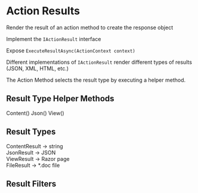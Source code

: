 # Action Results

Render the result of an action method to create the response object

Implement the `IActionResult` interface

Expose `ExecuteResultAsync(ActionContext context)`

Different implementations of `IActionResult` render different types of results (JSON, XML, HTML, etc.)

The Action Method selects the result type by executing a helper method.

## Result Type Helper Methods
Content()
Json()
View()

## Result Types
ContentResult -> string  
JsonResult -> JSON  
ViewResult -> Razor page  
FileResult -> *.doc file  

## Result Filters



